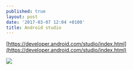 ```yaml
---
published: true
layout: post
date: '2017-03-07 12:04 +0100'
title: Android studio
---
```

[https://developer.android.com/studio/index.html](https://developer.android.com/studio/index.html)

![](https://developer.android.com/static/images/resource-card-default-android.jpg)
